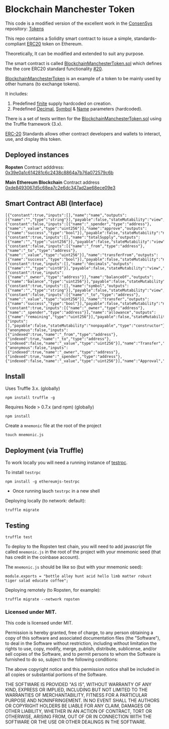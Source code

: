 # Blockchain Manchester Token

This code is a modified version of the excellent work in the [ConsenSys](https://consensys.net/) repository:
 [Tokens](https://github.com/ConsenSys/Tokens)

This repo contains a Solidity smart contract to issue a simple, standards-compliant [ERC20](https://blockgeeks.com/guides/ethereum-token/) token on Ethereum. 

Theoretically, It can be modified and extended to suit any purpose. 

The smart contract is called [BlockchainManchesterToken.sol](https://github.com/blockchainmanc/BlockchainManchesterToken/blob/master/contracts/BlockchainManchesterToken.sol) which defines the the core ERC20 standard functionality [#20](https://github.com/ethereum/EIPs/issues/20).  

[BlockchainManchesterToken](https://github.com/blockchainmanc/BlockchainManchesterToken/blob/master/contracts/BlockchainManchesterToken.sol) is an example of a token to be mainly used by other humans (to exchange tokens). 

It includes:  

1. Predefined [finite](https://github.com/blockchainmanc/BlockchainManchesterToken/blob/master/contracts/BlockchainManchesterToken.sol#L47) supply hardcoded on creation.  
2. Predefined [Decimal](https://github.com/blockchainmanc/BlockchainManchesterToken/blob/master/contracts/BlockchainManchesterToken.sol#L56), [Symbol](https://github.com/blockchainmanc/BlockchainManchesterToken/blob/master/contracts/BlockchainManchesterToken.sol#L57) & [Name](https://github.com/blockchainmanc/BlockchainManchesterToken/blob/master/contracts/BlockchainManchesterToken.sol#L55) parameters (hardcoded).  

There is a set of tests written for the [BlockchainManchesterToken.sol](https://github.com/blockchainmanc/BlockchainManchesterToken/blob/master/contracts/BlockchainManchesterToken.sol) using the Truffle framework (3.x).

[ERC-20](https://github.com/ethereum/EIPs/issues/20) Standards allows other contract developers and wallets to interact, use, and display this token. 

## Deployed instances

**Ropsten** Contract adddress: [0x39e0a1c614281c6c2438c8864a7b76a072579c6b](https://ropsten.etherscan.io/token/0x39e0a1c614281c6c2438c8864a7b76a072579c6b)

**Main Ethereum Blockchain** Contract address [0xde8493067d5c68ea7c2e6dc347ad2ae68ece09e3](https://etherscan.io/token/0xde8493067d5c68ea7c2e6dc347ad2ae68ece09e3)

## Smart Contract ABI (Interface)

```
[{"constant":true,"inputs":[],"name":"name","outputs":[{"name":"","type":"string"}],"payable":false,"stateMutability":"view","type":"function"},{"constant":false,"inputs":[{"name":"_spender","type":"address"},{"name":"_value","type":"uint256"}],"name":"approve","outputs":[{"name":"success","type":"bool"}],"payable":false,"stateMutability":"nonpayable","type":"function"},{"constant":true,"inputs":[],"name":"totalSupply","outputs":[{"name":"","type":"uint256"}],"payable":false,"stateMutability":"view","type":"function"},{"constant":false,"inputs":[{"name":"_from","type":"address"},{"name":"_to","type":"address"},{"name":"_value","type":"uint256"}],"name":"transferFrom","outputs":[{"name":"success","type":"bool"}],"payable":false,"stateMutability":"nonpayable","type":"function"},{"constant":true,"inputs":[],"name":"decimals","outputs":[{"name":"","type":"uint8"}],"payable":false,"stateMutability":"view","type":"function"},{"constant":true,"inputs":[{"name":"_owner","type":"address"}],"name":"balanceOf","outputs":[{"name":"balance","type":"uint256"}],"payable":false,"stateMutability":"view","type":"function"},{"constant":true,"inputs":[],"name":"symbol","outputs":[{"name":"","type":"string"}],"payable":false,"stateMutability":"view","type":"function"},{"constant":false,"inputs":[{"name":"_to","type":"address"},{"name":"_value","type":"uint256"}],"name":"transfer","outputs":[{"name":"success","type":"bool"}],"payable":false,"stateMutability":"nonpayable","type":"function"},{"constant":true,"inputs":[{"name":"_owner","type":"address"},{"name":"_spender","type":"address"}],"name":"allowance","outputs":[{"name":"remaining","type":"uint256"}],"payable":false,"stateMutability":"view","type":"function"},{"inputs":[],"payable":false,"stateMutability":"nonpayable","type":"constructor"},{"anonymous":false,"inputs":[{"indexed":true,"name":"_from","type":"address"},{"indexed":true,"name":"_to","type":"address"},{"indexed":false,"name":"_value","type":"uint256"}],"name":"Transfer","type":"event"},{"anonymous":false,"inputs":[{"indexed":true,"name":"_owner","type":"address"},{"indexed":true,"name":"_spender","type":"address"},{"indexed":false,"name":"_value","type":"uint256"}],"name":"Approval","type":"event"}]
```

## Install

Uses Truffle 3.x. (globally)
```
npm install truffle -g
```

Requires Node > 0.7.x (and npm) (globally)

```
npm install
```

Create a `mnemonic` file at the root of the project
```
touch mnemonic.js
```

## Deployment (via Truffle)

To work locally  you will need a running instance of [testrpc](https://github.com/ethereumjs/testrpc).

To install `testrpc`
```
npm install -g ethereumjs-testrpc
```
* Once running lauch `testrpc` in a new shell

Deploying locally (to network: default):
```
truffle migrate
```

## Testing

```
truffle test
```

To deploy to the Ropsten test chain, you will need to add javascript file called `mnemonic.js` in the root of the project with your mnemonic seed (that has credit in the coinbase account).

The `mnemonic.js` should be like so (but with your mnemonic seed):
```
module.exports = "bottle alley hunt acid hello limb matter robust tiger salad educate coffee";
```

Deploying remotely (to Ropsten, for example):
```
truffle migrate --network ropsten
```

### Licensed under MIT.  

This code is licensed under MIT.

Permission is hereby granted, free of charge, to any person obtaining a copy of this software and associated documentation files (the "Software"), to deal in the Software without restriction, including without limitation the rights to use, copy, modify, merge, publish, distribute, sublicense, and/or sell copies of the Software, and to permit persons to whom the Software is furnished to do so, subject to the following conditions:

The above copyright notice and this permission notice shall be included in all copies or substantial portions of the Software.

THE SOFTWARE IS PROVIDED "AS IS", WITHOUT WARRANTY OF ANY KIND, EXPRESS OR IMPLIED, INCLUDING BUT NOT LIMITED TO THE WARRANTIES OF MERCHANTABILITY, FITNESS FOR A PARTICULAR PURPOSE AND NONINFRINGEMENT. IN NO EVENT SHALL THE AUTHORS OR COPYRIGHT HOLDERS BE LIABLE FOR ANY CLAIM, DAMAGES OR OTHER LIABILITY, WHETHER IN AN ACTION OF CONTRACT, TORT OR OTHERWISE, ARISING FROM, OUT OF OR IN CONNECTION WITH THE SOFTWARE OR THE USE OR OTHER DEALINGS IN THE SOFTWARE.
